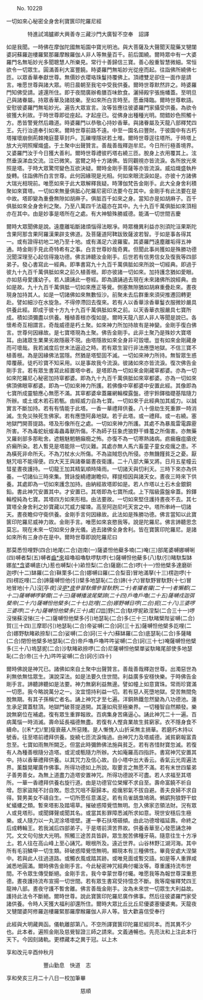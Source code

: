 ﻿　　No. 1022B

一切如來心秘密全身舍利寶篋印陀羅尼經

　　　　特進試鴻臚卿大興善寺三藏沙門大廣智不空奉　詔譯


如是我聞。一時佛在摩伽陀國無垢園中寶光明池。與大菩薩及大聲聞天龍藥叉犍闥婆訶蘇羅迦樓羅緊那羅摩睺羅伽人非人等無量百千。前后圍繞。爾時眾中有一大婆羅門名無垢妙光多聞聰慧人所樂見。常行十善歸信三寶。善心殷重智慧微細。常恒欲令一切眾生。圓滿善利大富豐饒。時婆羅門無垢妙光從座而起。往詣佛所繞佛七匝。以眾香華奉獻世尊。無價妙衣瓔珞珠鬘持覆佛上。頂禮雙足卻住一面作是請言。唯愿世尊與諸大眾。明日晨朝至我宅中受我供養。爾時世尊默然許之。時婆羅門知佛受請。遽還所住。即于夜間廣辦肴膳百味飲食。灑掃殿宇張施幡蓋。至明旦己與諸眷屬。持眾香華及諸妓樂。至如來所白言時至。愿垂降臨。爾時世尊軟語。安慰彼婆羅門無垢妙光。遍告大眾宣言。汝等皆應往彼婆羅門家攝受供養。為欲令彼獲大利故。于時世尊即從座起。才起座已。從佛身出種種光明。間錯妙色照觸十方。悉皆警覺然后趣道。時婆羅門以恭敬心持妙香華。與諸眷屬及天龍八部釋梵四王。先行治道奉引如來。爾時世尊前路不遠。中至一園名曰豐財。于彼園中有古朽塔摧壞崩倒荊棘掩庭蔓草封戶。瓦礫埋隱狀若土堆。爾時世尊逕往塔所。于時塔上放大光明照耀熾盛。于土聚中出聲贊言。善哉善哉釋迦牟尼。今日所行極善境界。又婆羅門汝于今日獲大善利。爾時世尊禮彼朽塔右繞三匝。脫身上衣用覆其上。泫然垂淚涕血交流。泣已微笑。當爾之時十方諸佛。皆同觀視亦皆流淚。各所放光來照是塔。于時大眾驚愕變色互欲決疑。爾時金剛手菩薩等亦皆流淚。威焰熾盛執杵旋轉。往詣佛所白言世尊。此何因緣現是光相。何如來眼流淚如是。亦彼十方諸佛大瑞光相現前。唯愿如來于此大眾解釋我疑。時薄伽梵告金剛手。此大全身舍利積聚如來寶塔。一切如來無量俱胝心陀羅尼密印法要今在其中。金剛手有此法要在是中故。塔即變為重疊無隙如胡麻子。俱胝百千如來之身。當知亦是如胡麻子。百千俱胝如來全身舍利之聚。乃至八萬四千法蘊亦在其中。九十九百千萬俱胝如來頂相亦在其中。由是妙事是塔所在之處。有大神驗殊勝威德。能滿一切世間吉慶

爾時大眾聞佛是說。遠塵離垢斷諸煩惱得法眼凈。時眾機異利益亦別須陀洹果斯陀含果阿那含果阿羅漢果辟支佛道。及菩薩道阿鞞跋致薩波若智。于如是事各得其一。或有證得初地二地乃至十地。或有滿足六波羅蜜。其婆羅門遠塵離垢得五神通。時金剛手見此奇特希有之事。白言世尊妙哉奇異。但聞此事尚獲如是殊勝功德況聞深理至心起信得幾功德。佛言諦聽汝金剛手。后世若有信男信女及復我等四部弟子。發心書寫此一經典。即準書寫九十九百千萬俱胝如來所說一切經典。即過于彼九十九百千萬俱胝如來之前久植善根。即亦彼諸一切如來。加持護念猶如愛眼。亦如慈母愛護幼子。若人讀誦此一卷經。即為讀誦過去現在未來諸佛所說經典。由如是故。九十九百千萬俱胝一切如來應正等覺。側塞無隙猶如胡麻重疊赴來。晝夜現身加持其人。如是一切諸佛如來無數恒沙。前聚未去后群重來須臾推遷回轉更赴。譬如細沙在水旋急。不得停滯回去復來。若有人以香華涂香華鬘衣服微妙嚴具供養此經。即成于彼十方九十九百千萬俱胝如來之前。以天香華衣服嚴具七寶所成。積如須彌盡以供養。種植善根亦復如是。爾時天龍八部人非人等聞是說已。各懷希奇互相謂言。奇哉威德是朽土聚。如來神力所加持故有是神變。金剛手復白佛言。世尊何因緣故。是七寶塔現為土聚。佛告金剛手。此非土聚乃是殊妙大寶塔耳。由諸眾生業果劣故隱蔽不現。由塔隱故如來全身非可毀壞。豈有如來金剛藏身而可壞哉。我若滅度后世末法逼迫之時。若有眾生習行非法應墮地獄。不信三寶不植善根。為是因緣佛法當隱。然猶是塔堅固不滅。一切如來神力所持。無智眾生惑障覆蔽。徒朽珍寶不知采用。以是事故我今流淚。彼諸如來亦皆流淚。復次佛告金剛手言。若有眾生書寫此經置塔中者。是塔即為一切如來金剛藏窣都婆。亦為一切如來陀羅尼心秘密加持窣都婆。即為九十九百千萬俱胝如來窣都婆。亦為一切如來佛頂佛眼窣都婆。即為一切如來神力所護。若佛像中窣都婆中安置此經。其像即為七寶所成靈驗應心無愿不滿。其窣都婆傘蓋羅網輪橖露盤。德宇鈴鐸楹礎基階隨力所辦。或土或木若石若甎。由經威力自為七寶。一切如來于此經典加其威力。以誠實言不斷加持。若有有情能于此塔。一香一華禮拜供養。八十億劫生死重罪一時消滅。生免災殃死生佛家。若有應墮阿鼻地獄。若于此塔。或一禮拜。或一右繞。塞地獄門開菩提路。塔及形像所在之處。一切如來神力所護。其處不為暴風雷電霹靂所害。不為毒蛇蚖蝮毒蟲毒獸所傷。不為師子狂象虎狼野干蜂蠆之所傷害。亦無藥叉羅剎部多那毗舍。遮魑魅魍魎癲癇之怖。亦復不為一切寒熱諸病。疬瘺癰疽瘡疣疥癩所染。若人暫見是塔能除一切災難。其處亦無人馬六畜童子童女疫癘之患。不為橫死非命所夭。不為刀杖水火所傷。不為盜賊怨仇所侵。亦無饑饉貧乏之憂。厭魅咒咀不能得便。四大天王與諸眷屬晝夜衛護。二十八部大藥叉將。日月五星幢云彗星晝夜護持。一切龍王加其精氣順時降雨。一切諸天與忉利天。三時下來亦為供養。一切諸仙三時來集。贊詠旋繞禮謝瞻仰。釋提桓因與諸天女。晝夜三時來下供養。其處即為一切如來護念加持。由納經故塔即如是。若人作塔以土石木金銀銅鉛。書此神咒安置其中。才安置已。其塔即為七寶所成。上下階級露盤傘蓋。鈴鐸輪樘純為七寶。其塔四方如來形相。由法要故。一切如來堅住護持晝夜不去。其七寶塔全身舍利之妙寶藏以咒威力擢竦。高至阿迦尼吒天宮之中。塔所串峙一切諸天。晝夜瞻仰守衛供養。金剛手言何因緣故。此法如是殊勝功德。佛言當知以此寶篋印陀羅尼威神力故。金剛手言。唯愿如來哀愍我等。說是陀羅尼。佛言諦聽思念莫忘。現在未來一切如來分身光儀。過去諸佛全身舍利。皆在寶篋印陀羅尼。是諸如來所有三身亦在是中。爾時世尊即說陀羅尼曰

那莫悉怛哩野(四合)地尾(二合)迦南(一)薩婆怛他蘗多喃(二)唵(三)部尾婆嚩娜嚩唎(四)嚩者梨(五)嚩者[齒*來](智皆反六)祖嚕祖嚕馱啰馱啰(七)薩嚩怛他蘗多(八)馱(引)睹馱梨缽娜[牟*含](二合)婆嚩底(九)惹也嚩梨(十)畝怛梨(二合)薩磨(二合)啰(十一)怛他檗多達磨斫迦啰(十二)缽羅(二合)靺栗多(二合)娜嚩曰羅(二合梨音)冒地滿拏(十三)楞迦啰(十四)楞訖哩(二合)諦薩嚩怛他(引)檗多地瑟恥(二合)諦(十六)冒馱野冒馱野(十七)冒地冒地(十八)沒[亭*夜]沒[亭*夜](十九)參冒馱儞參冒馱野(二十)者攞者攞(二十一)者懶都(二十二)薩嚩嚩啰拏儞(二十三)薩嚩播波尾檗諦(二十四)戶嚕戶嚕(二十五)薩嚩戍迦弭檗帝(二十六)薩嚩怛他檗多(二十七)訖哩(二合)娜野嚩日啰(二合)抳(二十八)三婆啰三婆啰(二十九)薩嚩怛他檗多(三十)虞[口*皿]野(二合)馱啰抳畝涅梨(二合三十一)啰沒悌蘇沒悌(三十二)薩嚩怛他檗多(引)地瑟恥(二合)多(三十三)馱睹檗陛娑嚩(二合)賀(三十四)三摩耶(引)地瑟恥(二合)帝娑嚩(二合)訶(三十五)薩嚩怛他檗多訖哩(二合)娜野馱睹畝捺犁(二合)娑嚩(二合)訶(三十六)蘇缽羅(二合)底瑟恥(二合)多薩睹(二合)閉怛他檗多地瑟恥(二合)帝戶嚕戶嚕吽吽娑嚩(二合)訶(三十七)唵薩嚩怛他檗多(三十八)塢瑟抳(二合)沙馱睹畝捺啰(二合)尼薩嚩怛他檗單娑馱睹尾部使多地瑟恥(二合)帝(三十九)吽吽娑嚩(二合)訶(引四十)

爾時佛說是神咒已。諸佛如來自土聚中出聲贊言。善哉善哉釋迦世尊。出濁惡世為利無依無怙眾生。演說深法。如是法要久住世間。利益廣多安穩快樂。于時佛告金剛手言。諦聽諦聽如是法要。神力無窮利益無邊。譬如幢上如意寶珠。常雨珍寶滿一切愿。我今略說萬分之一。汝宜憶持利益一切。若有惡人死墮地獄。受苦無間免脫無期。有其子孫稱亡者名。誦上神咒才至七遍。洋銅熱鐵忽然變為八功德池。蓮生承足寶蓋駐頂。地獄門破菩提道開。其蓮如飛至極樂界。一切種智自然顯發。樂說無窮位在補處。復有眾生重罪報故。百病集身苦痛逼心。誦此神咒二十一遍。百病萬惱一時消滅。壽命延長福德無盡。若復有人慳貪業故生貧窮家。衣不隱身食不續命。[(禾*尤)/里]瘦衰蔽人所惡賤。是人慚愧入山折采無主搹華。若磨朽木持以號香。往至塔前禮拜供養。旋繞七匝流淚悔過。由神咒力及塔威德。滅貧窮報富貴忽至。七寶如雨無所闕乏。但當此時彌飾佛法施與貧乏。若有吝惜財寶忽滅。若復有人為種善根隨分造塔。或泥或甎隨力所辦。大如庵羅高四指許。書寫神咒安置其中。持以香華禮拜供養。以其咒力及信心故。自小塔中出大香云。香氣云光周遍法界。薰馥晃曜廣作佛事。所得功德如上所說。取要言之無愿不滿。若有末世四輩弟子善男善女。為無上道盡力造塔安置神咒。所得功德說不可盡。若人求福至其塔所。一華一香禮拜供養右旋行道。由是功德官位榮耀不求自至。壽命富饒不祈自增。怨家盜賊不討自敗。怨念咒咀不厭歸本。疫癘邪氣不拔自避。善夫良婦不求自得。賢男美女不禱自生。一切所愿任意滿足。若有烏雀鴟梟鳩鴿。鵂鹠狗狼野干蚊虻蟻螻之類。暫來塔影及踏場草。摧破惑障覺悟無明。忽入佛家恣領法財。況有眾人或見塔形。或聞鐸聲或聞其名。或當其影罪障悉滅所求如意。現世安穩后生極樂。或人隨力以一丸泥涂塔壞壁。運一拳石扶塔礩傾。由此功德增福延壽。命終之后成轉輪王。若我滅后四部弟子。于是塔前濟苦界故。供養香華至心發愿誦念神咒。文文句句放大光明。照觸三途苦具皆辟。眾生脫苦佛種牙萌。隨意往生十方凈土。若人往在高山峰上至心誦咒。眼根所及。遠近世界。山谷林野江湖河海。其中所有毛羽鱗甲一切生類。碎破惑障覺悟無明。顯現本有三種佛性。畢竟安處大涅槃中。若與此人往過道路。或觸衣風或踏其跡。或唯見面或暫交語。如是等人重罪咸滅悉地圓滿。爾時佛告金剛手言。今此秘密神咒經典付囑汝等。尊重護持流布世間。不令眾生傳受斷絕。金剛手言。我今幸蒙世尊付囑。唯愿我等為報世尊深重恩德。晝夜護持流布宣揚一切世間。若有眾生書寫受持憶念不斷。我等麾催釋梵四王龍神八部。晝夜守護不暫舍離。佛言善哉金剛手。汝為未來世一切眾生大利益故。護持此法令不斷絕。爾時世尊。說此寶篋印陀羅尼廣作佛事。然后往彼婆羅門家受諸供養。令時人天獲大福利卻還所住。爾時大眾比丘比丘尼優婆塞優婆夷。天龍夜叉犍闥婆阿修羅迦樓羅緊那羅摩睺羅伽人非人等。皆大歡喜信受奉行





此經與大明藏興函。儀軌離部第八。不空所譯寶篋印陀羅尼經同本。而其異不少也。此本者。遍照金剛及慈覺智證三師之請來。文義通暢也。先亮汰和上注此本行天下。今因刻諸軌。更標藏本之異于冠。以上木

享和改元辛酉仲秋月

　　　　　　　豐山勤息　快道　志

享和癸亥三月二十八日一校加筆畢

　　　　　　　　　　　　　　慈順
